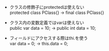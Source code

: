 - クラスの修飾子にprotectedは使えない  
protected class PClass{} → final class PClass{}

- クラス内の変数定義ではvarは使えない  
public var data = 10; → public int data = 10;  

- フィールドにアクセスする際はthi.を使う  
var data = 0; → this.data = 0;  
